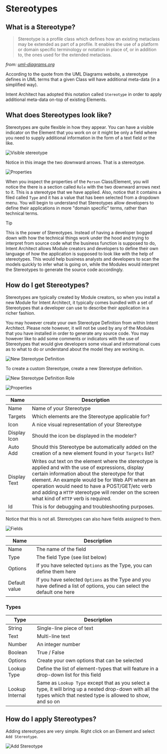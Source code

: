 # Stereotypes

## What is a Stereotype?

>Stereotype is a profile class which defines how an existing metaclass may be extended as part of a profile. It enables the use of a platform or domain specific terminology or notation in place of, or in addition to, the ones used for the extended metaclass.

_from: [uml-diagrams.org](https://www.uml-diagrams.org/stereotype.html)_

According to the quote from the UML Diagrams website, a stereotype defines in UML terms that a given Class will have additional meta-data (in a simplified way).

Intent Architect has adopted this notation called `Stereotype` in order to apply additional meta-data on-top of existing Elements.

## What does Stereotypes look like?

Stereotypes are quite flexible in how they appear. You can have a visible indicator on the Element that you work on or it might be only a field where you need to supply additional information in the form of a text field or the like.

![Visible stereotype](images/stereotypes/visible-stereotype.png)

Notice in this image the two downward arrows. That is a stereotype.

![Properties](images/stereotypes/person-class-properties-stereotype.png)

When you inspect the properties of the `Person` Class/Element, you will notice the there is a section called `Role` with the two downward arrows next to it. This is a stereotype that we have applied.
Also, notice that it contains a filed called `Type` and it has a value that has been selected from a dropdown menu.
You will begin to understand that Stereotypes allow developers to define their applications in more "domain specific" terms, rather than technical terms.

>[!TIP]
>This is the power of Stereotypes. Instead of having a developer bogged down with how the technical things work under the hood and trying to interpret from source code what the business function is supposed to do, Intent Architect allows Module creators and developers to define their own language of how the application is supposed to look like with the help of stereotypes. This would help business analysts and developers to scan the models quickly to infer what is going on, while the Modules would interpret the Stereotypes to generate the source code accordingly.

## How do I get Stereotypes?

Stereotypes are typically created by Module creators, so when you install a new Module for Intent Architect, it typically comes bundled with a set of Stereotypes that a developer can use to describe their application in a richer fashion.

You may however create your own Stereotype Definition from within Intent Architect. Please note however, it will not be used by any of the Modules that you have installed in order to generate any source code. You may however like to add some comments or indicators with the use of Stereotypes that would give developers some visual and informational cues as to what to do or understand about the model they are working in.

![New Stereotype Definition](images/stereotypes/new-stereotype-definition.png)

To create a custom Stereotype, create a new Stereotype definition.

![New Stereotype Definition Role](images/stereotypes/new-stereotype-definition-role.png)

![Properties](images/stereotypes/new-stereotype-definition-role-properties.png)

Name|Description
-|-
Name|Name of your Stereotype
Targets|Which elements are the Stereotype applicable for?
Icon|A nice visual representation of your Stereotype
Display Icon|Should the icon be displayed in the modeler?
Auto Add|Should this Stereotype be automatically added on the creation of a new element found in your `Targets` list?
Display Text|Writes out text on the element where the stereotype is applied and with the use of expressions, display certain information about the stereotype for that element. An example would be for Web API where an operation would need to have a POST/GET/etc verb and adding a `HTTP` stereotype will render on the screen what kind of `HTTP` verb is required.
Id|This is for debugging and troubleshooting purposes.


Notice that this is not all. Stereotypes can also have fields assigned to them.

![Fields](images/stereotypes/new-stereotype-definition-role-properties-fields.png)

|Name|Description
|-|-
|Name|The name of the field
|Type|The field Type (see list below)
|Options|If you have selected `Options` as the Type, you can define them here
|Default value|If you have selected `Options` as the Type and you have defined a list of options, you can select the default one here

### Types

|Type|Description
|-|-
|String|Single-line piece of text
|Text|Multi-line text
|Number|An integer number
|Boolean|True / False
|Options|Create your own options that can be selected
|Lookup Type|Define the list of element-types that will feature in a drop-down list for this field
|Lookup Internal|Same as `Lookup Type` except that as you select a type, it will bring up a nested drop-down with all the types which that nested type is allowed to show, and so on

## How do I apply Stereotypes?

Adding stereotypes are very simple. Right click on an Element and select `Add Stereotype`.

![Add Stereotype](images/stereotypes/add-stereotype.gif)